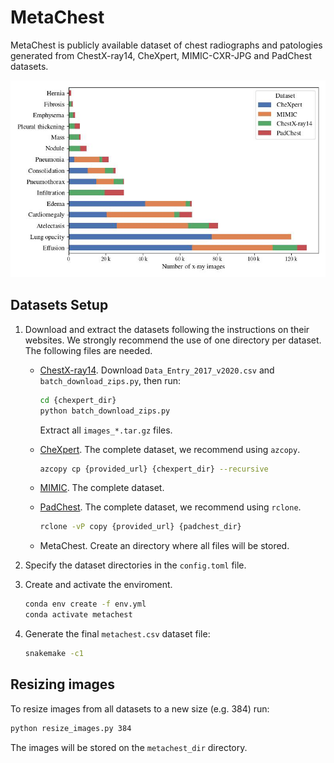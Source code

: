 # MetaChest

MetaChest is publicly available dataset of chest radiographs and patologies generated from ChestX-ray14, CheXpert, MIMIC-CXR-JPG and PadChest datasets.

![Metachest distribution](metachest.jpg)

## Datasets Setup

1. Download and extract the datasets following the instructions on their websites. We strongly recommend the use of one directory per dataset. The following files are needed.

    * [ChestX-ray14](https://nihcc.app.box.com/v/ChestXray-NIHCC/folder/36938765345). Download `Data_Entry_2017_v2020.csv` and `batch_download_zips.py`, then run:
        ```bash
        cd {chexpert_dir}
        python batch_download_zips.py
        ```
        Extract all `images_*.tar.gz` files.

    * [CheXpert](https://stanfordmlgroup.github.io/competitions/chexpert/). The complete dataset, we recommend using `azcopy`.
        ```bash
        azcopy cp {provided_url} {chexpert_dir} --recursive
        ```

    * [MIMIC](https://physionet.org/content/mimic-cxr-jpg/2.0.0/). The complete dataset.

    * [PadChest](https://bimcv.cipf.es/bimcv-projects/padchest/). The complete dataset, we recommend using `rclone`.
        ```bash
        rclone -vP copy {provided_url} {padchest_dir}
        ```

    * MetaChest. Create an directory where all files will be stored.

2. Specify the dataset directories in the `config.toml` file.

3. Create and activate the enviroment.
    ```bash
    conda env create -f env.yml
    conda activate metachest
    ```

4. Generate the final `metachest.csv` dataset file:
    ```bash
    snakemake -c1
    ```


## Resizing images

To resize images from all datasets to a new size (e.g. 384) run:

```bash
python resize_images.py 384
```

The images will be stored on the `metachest_dir` directory.
